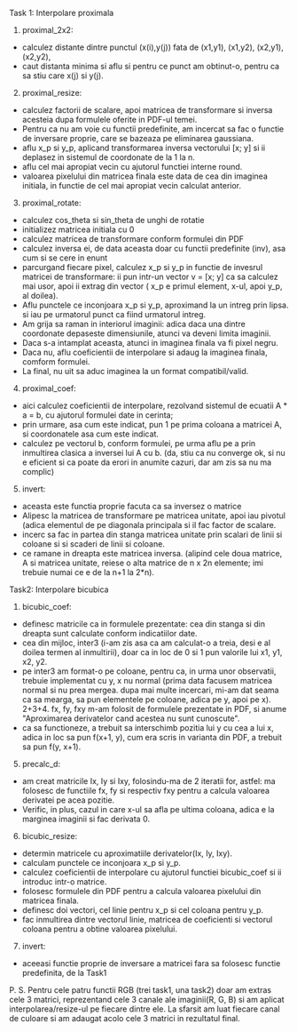 

Task 1: Interpolare proximala
1. proximal_2x2: 
- calculez distante dintre punctul (x(i),y(j)) fata de (x1,y1), (x1,y2), (x2,y1),
(x2,y2),
- caut distanta minima si aflu si pentru ce punct am obtinut-o,
pentru ca sa stiu care x(j) si y(j).
2. proximal_resize: 
- calculez factorii de scalare, apoi matricea de transformare si inversa 
acesteia dupa formulele oferite in PDF-ul temei. 
- Pentru ca nu am voie cu functii predefinite, am incercat sa fac
o functie de inversare proprie, care se bazeaza pe eliminarea gaussiana. 
- aflu x_p si y_p, aplicand transformarea inversa vectorului [x; y] 
si ii deplasez in sistemul de coordonate de la 1 la n.
- aflu cel mai apropiat vecin cu ajutorul functiei interne round. 
- valoarea pixelului din matricea finala este data de cea din 
imaginea initiala, in functie de cel mai apropiat vecin calculat anterior.
3. proximal_rotate:
- calculez cos_theta si sin_theta de unghi de rotatie
- initializez matricea initiala cu 0
- calculez matricea de transformare conform formulei din PDF
- calculez inversa ei, de data aceasta doar cu functii predefinite (inv),
asa cum si se cere in enunt
- parcurgand fiecare pixel, calculez x_p si y_p in functie de invesrul
matricei de transformare: ii pun intr-un vector v = [x;  y] ca sa calculez
mai usor, apoi ii extrag din vector ( x_p e primul element, x-ul, apoi
y_p, al doilea).
- Aflu punctele ce inconjoara x_p si y_p, aproximand la un intreg 
prin lipsa. si iau pe urmatorul punct ca fiind urmatorul intreg.
- Am grija sa raman in interiorul imaginii: adica daca una dintre
coordonate depaseste dimensiunile, atunci va deveni limita imaginii.
- Daca s-a intamplat aceasta, atunci in imaginea finala va fi pixel negru. 
- Daca nu, aflu coeficientii de interpolare si adaug la imaginea finala, 
comform formulei. 
- La final, nu uit sa aduc imaginea la un format compatibil/valid. 
4. proximal_coef:
- aici calculez coeficientii de interpolare, rezolvand sistemul de ecuatii A * a = b,
cu ajutorul formulei date in cerinta;
- prin urmare, asa cum este indicat, pun 1 pe prima coloana a matricei A,
si coordonatele asa cum este indicat.
- calculez pe vectorul b, conform formulei, pe urma aflu pe a prin inmultirea
clasica a inversei lui A cu b. (da, stiu ca nu converge ok, si nu e eficient si ca 
poate da erori in anumite cazuri, dar am zis sa nu ma complic)
5. invert:
- aceasta este functia proprie facuta ca sa inversez o matrice
- Alipesc la matricea de transformare pe matricea unitate, apoi iau pivotul (adica
elementul de pe diagonala principala si il fac factor de scalare.
- incerc sa fac in partea din stanga matricea unitate prin scalari de linii si coloane si
si scaderi de linii si coloane.
- ce ramane in dreapta este matricea inversa. (alipind cele doua matrice, A
si matricea unitate, reiese o alta matrice de n x 2n elemente; imi trebuie numai
ce e de la n+1 la 2*n).


Task2: Interpolare bicubica
1. bicubic_coef:
- definesc matricile ca in formulele prezentate: cea din stanga si din dreapta sunt
calculate conform indicatiilor date.
- cea din mijloc, inter3 (i-am zis asa ca am calculat-o a treia, desi e al doilea termen
al inmultirii), doar ca in loc de 0 si 1 pun valorile lui x1, y1, x2, y2.
- pe inter3 am format-o pe coloane, pentru ca, in urma unor observatii, trebuie
implementat cu y, x nu normal (prima data facusem matricea normal si nu prea mergea. 
dupa mai multe incercari, mi-am dat seama ca sa mearga, sa pun elementele pe coloane,
adica pe y, apoi pe x).
2+3+4. fx, fy, fxy m-am folosit de formulele prezentate in PDF, si anume "Aproximarea 
derivatelor cand acestea nu sunt cunoscute".
- ca sa functioneze, a trebuit sa interschimb pozitia lui y cu cea a lui x, adica in loc
sa pun f(x+1, y), cum era scris in varianta din PDF, a trebuit sa pun f(y, x+1).
5. precalc_d:
- am creat matricile Ix, Iy si Ixy, folosindu-ma de 2 iteratii for, astfel: ma folosesc de functiile
fx, fy si respectiv fxy pentru a calcula valoarea derivatei pe acea pozitie.
- Verific, in plus, cazul in care x-ul sa afla pe ultima coloana, adica e la marginea 
imaginii si fac derivata 0.
6. bicubic_resize:
- determin matricele cu aproximatiile derivatelor(Ix, Iy, Ixy).
- calculam punctele ce inconjoara x_p si y_p.
- calculez coeficientii de interpolare cu ajutorul functiei bicubic_coef si ii 
introduc intr-o matrice.
- folosesc formulele din PDF pentru a calcula valoarea pixelului din 
matricea finala.
- definesc doi vectori, cel linie pentru x_p si cel coloana pentru y_p.
- fac inmultirea dintre vectorul linie, matricea de coeficienti 
si vectorul coloana pentru a obtine valoarea pixelului.
7. invert:
- aceeasi functie proprie de inversare a matricei fara sa folosesc 
functie predefinita, de la Task1

P. S. Pentru cele patru functii RGB (trei task1, una task2) doar am extras cele 3 matrici, 
reprezentand cele 3 canale ale imaginii(R, G, B) si am aplicat
interpolarea/resize-ul pe fiecare dintre ele. La sfarsit am luat fiecare canal de
culoare si am adaugat acolo cele 3 matrici in rezultatul final. 
